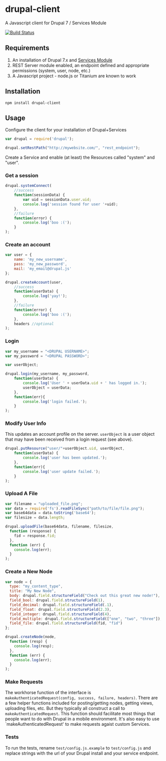 # drupal-client

A Javascript client for Drupal 7 / Services Module

[![Build Status](https://travis-ci.org/jbeuckm/drupal-client.png)](https://travis-ci.org/jbeuckm/drupal-client)

## Requirements

1. An installation of Drupal 7.x and <a href="https://drupal.org/project/services">Services Module</a>
3. REST Server module enabled, an endpoint defined and appropriate permissions (system, user, node, etc.)
4. A Javascript project - node.js or Titanium are known to work

## Installation

`npm install drupal-client`

## Usage

Configure the client for your installation of Drupal+Services

```javascript
var drupal = require('drupal');

drupal.setRestPath("http://mywebsite.com/", "rest_endpoint");
```

Create a Service and enable (at least) the Resources called "system" and "user".

### Get a session

```javascript
drupal.systemConnect(
	//success
	function(sessionData) {
		var uid = sessionData.user.uid;
		console.log('session found for user '+uid);
	},
	//failure
	function(error) {
		console.log('boo :(');
	}
);
```

### Create an account

```javascript
var user = {
	name: 'my_new_username',
	pass: 'my_new_password',
	mail: 'my_email@drupal.js'
};

drupal.createAccount(user,
	//success
	function(userData) {
		console.log('yay!');
	},
	//failure
	function(error) {
		console.log('boo :(');
	},
	headers //optional
);
```

### Login

```javascript
var my_username = "<DRUPAL USERNAME>";
var my_password = "<DRUPAL PASSWORD>";

var userObject;

drupal.login(my_username, my_password,
	function(userData) {
		console.log('User ' + userData.uid + ' has logged in.');
		userObject = userData;
	},
	function(err){
		console.log('login failed.');
	}
);
```

### Modify User Info

This updates an account profile on the server. `userObject` is a user object that may have been received from a login request (see above).

```javascript
drupal.putResource("user/"+userObject.uid, userObject,
	function(userData) {
		console.log('user has been updated.');
	},
	function(err){
		console.log('user update failed.');
	}
);
```

### Upload A File

```javascript
var filename = "uploaded_file.png";
var data = require('fs').readFileSync("path/to/file/file.png");
var base64data = data.toString('base64');
var filesize = data.length;

drupal.uploadFile(base64data, filename, filesize,
  function (response) {
    fid = response.fid;
  },
  function (err) {
    console.log(err);
  }
);
```

### Create a New Node

```javascript
var node = {
  type: "my_content_type",
  title: "My New Node",
  body: drupal.field.structureField("Check out this great new node!"),
  field_bool: drupal.field.structureField(1),
  field_decimal: drupal.field.structureField(.1),
  field_float: drupal.field.structureField(2.3),
  field_integer: drupal.field.structureField(4),
  field_multiple: drupal.field.structureField(["one", "two", "three"]),
  field_file: drupal.field.structureField(fid, "fid")
};

drupal.createNode(node,
  function (resp) {
    console.log(resp);
  },
  function (err) {
    console.log(err);
  }
);
```

### Make Requests

The workhorse function of the interface is `makeAuthenticatedRequest(config, success, failure, headers)`. There are a few helper functions included for posting/getting nodes, getting views, uploading files, etc. But they typically all construct a call to `makeAuthenticatedRequest`. This function should facilitate most things that people want to do with Drupal in a mobile environment. It's also easy to use `makeAuthenticatedRequest' to make requests agaist custom Services.

### Tests

To run the tests, rename `test/config.js.example` to `test/config.js` and replace strings with the url of your Drupal install and your service endpoint.
